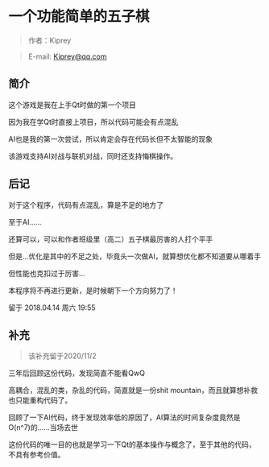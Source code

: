 # 一个功能简单的五子棋
> 作者：Kiprey

> E-mail: Kiprey@qq.com

## 简介
这个游戏是我在上手Qt时做的第一个项目

因为我在学Qt时直接上项目，所以代码可能会有点混乱

AI也是我的第一次尝试，所以肯定会存在代码长但不太智能的现象

该游戏支持AI对战与联机对战，同时还支持悔棋操作。

## 后记

对于这个程序，代码有点混乱，算是不足的地方了
  
至于AI......
  
还算可以，可以和作者班级里（高二）五子棋最厉害的人打个平手
    
但是...优化是其中的不足之处，毕竟头一次做AI，就算想优化都不知道要从哪着手
    
但性能也克扣过于厉害...
    
本程序将不再进行更新，是时候朝下一个方向努力了！
  
留于 2018.04.14 周六 19:55

## 补充

> 该补充留于2020/11/2

三年后回顾这份代码，发现简直不能看QwQ

高耦合，混乱的类，杂乱的代码，简直就是一份shit mountain，而且就算想补救也只能重构代码了。

回顾了一下AI代码，终于发现效率低的原因了，AI算法的时间复杂度竟然是O(n^7)的......当场去世

这份代码的唯一目的也就是学习一下Qt的基本操作与概念了，至于其他的代码，不具有参考价值。
